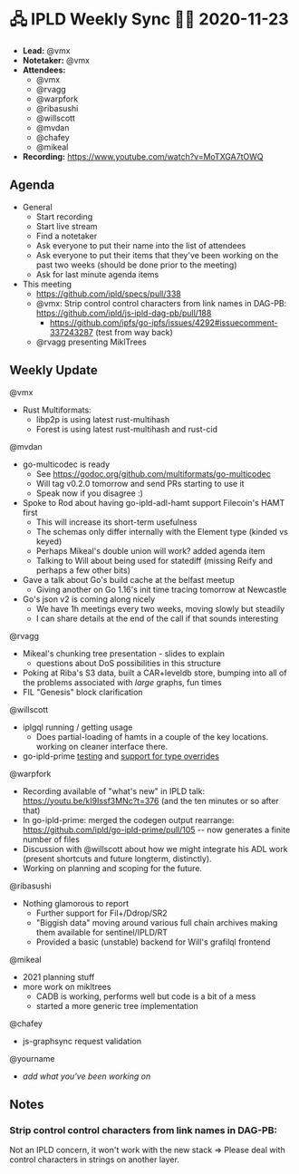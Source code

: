 # 🖧 IPLD Weekly Sync 🙌🏽 2020-11-23

- **Lead:** @vmx
- **Notetaker:** @vmx
- **Attendees:**
  - @vmx
  - @rvagg
  - @warpfork
  - @ribasushi
  - @willscott
  - @mvdan
  - @chafey
  - @mikeal
- **Recording:** https://www.youtube.com/watch?v=MoTXGA7tOWQ


## Agenda

- General
  - Start recording
  - Start live stream
  - Find a notetaker
  - Ask everyone to put their name into the list of attendees
  - Ask everyone to put their items that they've been working on the past two weeks (should be done prior to the meeting)
  - Ask for last minute agenda items
- This meeting
    - https://github.com/ipld/specs/pull/338
    - @vmx: Strip control control characters from link names in DAG-PB: https://github.com/ipld/js-ipld-dag-pb/pull/188
        - https://github.com/ipfs/go-ipfs/issues/4292#issuecomment-337243287 (test from way back)
    - @rvagg presenting MiklTrees


## Weekly Update

@vmx
 - Rust Multiformats:
   - libp2p is using latest rust-multihash
   - Forest is using latest rust-multihash and rust-cid

@mvdan 
 - go-multicodec is ready
     - See https://godoc.org/github.com/multiformats/go-multicodec
     - Will tag v0.2.0 tomorrow and send PRs starting to use it
     - Speak now if you disagree :)
 - Spoke to Rod about having go-ipld-adl-hamt support Filecoin's HAMT first
     - This will increase its short-term usefulness
     - The schemas only differ internally with the Element type (kinded vs keyed)
     - Perhaps Mikeal's double union will work? added agenda item
     - Talking to Will about being used for statediff (missing Reify and perhaps a few other bits)
 - Gave a talk about Go's build cache at the belfast meetup
     - Giving another on Go 1.16's init time tracing tomorrow at Newcastle
 - Go's json v2 is coming along nicely
     - We have 1h meetings every two weeks, moving slowly but steadily
     - I can share details at the end of the call if that sounds interesting

@rvagg
 - Mikeal's chunking tree presentation - slides to explain
   - questions about DoS possibilities in this structure
 - Poking at Riba's S3 data, built a CAR+leveldb store, bumping into all of the problems associated with _large_ graphs, fun times
 - FIL "Genesis" block clarification

@willscott
  - iplgql running / getting usage
    - Does partial-loading of hamts in a couple of the key locations. working on cleaner interface there.
  - go-ipld-prime [testing](https://github.com/ipld/go-ipld-prime/pull/111) and [support for type overrides](https://github.com/ipld/go-ipld-prime/pull/116)

@warpfork
 - Recording available of "what's new" in IPLD talk: https://youtu.be/kI9Issf3MNc?t=376 (and the ten minutes or so after that)
 - In go-ipld-prime: merged the codegen output rearrange: https://github.com/ipld/go-ipld-prime/pull/105 -- now generates a finite number of files
 - Discussion with @willscott about how we might integrate his ADL work (present shortcuts and future longterm, distinctly).
 - Working on planning and scoping for the future.

@ribasushi
 - Nothing glamorous to report
     - Further support for Fil+/Ddrop/SR2
     - "Biggish data" moving around various full chain archives making them available for sentinel/IPLD/RT
     - Provided a basic (unstable) backend for Will's grafilql frontend

@mikeal
 - 2021 planning stuff
 - more work on mikltrees
     - CADB is working, performs well but code is a bit of a mess
     - started a more generic tree implementation

@chafey
 - js-graphsync request validation

@yourname
 - _add what you've been working on_


## Notes

### Strip control control characters from link names in DAG-PB:
    
Not an IPLD concern, it won't work with the new stack => Please deal with control characters in strings on another layer.
